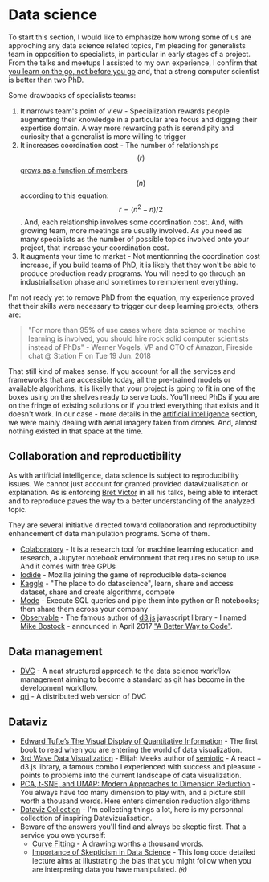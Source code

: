 # Data science

To start this section, I would like to emphasize how wrong some of us are approching any data science related topics, I'm pleading for generalists team in opposition to specialists, in particular in early stages of a project. From the talks and meetups I assisted to my own experience, I confirm that [you learn on the go, not before you go](https://hbr.org/2019/03/why-data-science-teams-need-generalists-not-specialists) and, that a strong computer scientist is better than two PhD.

Some drawbacks of specialists teams:

1. It narrows team's point of view - Specialization rewards people augmenting their knowledge in a particular area focus and digging their expertise domain. A way more rewarding path is serendipity and curiosity that a generalist is more willing to trigger
1. It increases coordination cost - The number of relationships $$(r)$$ [grows as a function of members](https://amzn.to/2HGwixJ) $$(n)$$ according to this equation: $$r = (n^2-n) / 2$$. And, each relationship involves some coordination cost. And, with growing team, more meetings are usually involved. As you need as many specialists as the number of possible topics involved onto your project, that increase your coordination cost.
1. It augments your time to market - Not mentionning the coordination cost increase, if you build teams of PhD, it is likely that they won't be able to produce production ready programs. You will need to go through an industrialisation phase and sometimes to reimplement everything.

I'm not ready yet to remove PhD from the equation, my experience proved that their skills were necessary to trigger our deep learning projects; others are:

> "For more than 95% of use cases where data science or machine learning is involved, you should hire rock solid computer scientists instead of PhDs" - Werner Vogels, VP and CTO of Amazon, Fireside chat @ Station F on Tue 19 Jun. 2018

That still kind of makes sense. If you account for all the services and frameworks that are accessible today, all the pre-trained models or available algorithms, it is likelly that your project is going to fit in one of the boxes using on the shelves ready to serve tools. You'll need PhDs if you are on the fringe of existing solutions or if you tried everything that exists and it doesn't work. In our case - more details in the [artificial intelligence](/docs/artificial-intelligence) section, we were mainly dealing with aerial imagery taken from drones. And, almost nothing existed in that space at the time.

## Collaboration and reproductibility

As with artificial intelligence, data science is subject to reproducibility issues. We cannot just account for granted provided datavizualisation or explanation. As is enforcing [Bret Victor](http://worrydream.com/) in all his talks, being able to interact and to reproduce paves the way to a better understanding of the analyzed topic.

They are several initiative directed toward collaboration and reproductibilty enhancement of data manipulation programs. Some of them.

* [Colaboratory](https://colab.research.google.com/) - It is a research tool for machine learning education and research, a Jupyter notebook environment that requires no setup to use. And it comes with free GPUs
* [Iodide](https://alpha.iodide.io/) - Mozilla joining the game of reproducible data-science
* [Kaggle](https://www.kaggle.com) - "The place to do datascience", learn, share and access dataset, share and create algorithms, compete
* [Mode](https://mode.com/) - Execute SQL queries and pipe them into python or R notebooks; then share them across your company
* [Observable](https://observablehq.com/) - The famous author of [d3.js](https://d3js.org/) javascript library - I named [Mike Bostock](https://twitter.com/mbostock) - announced in April 2017 ["A Better Way to Code"](https://medium.com/@mbostock/a-better-way-to-code-2b1d2876a3a0).

## Data management

* [DVC](https://dvc.org/doc/dvc-philosophy/core-features) - A neat structured approach to the data science workflow management aiming to become a standard as git has become in the development workflow.
* [qri](https://qri.io) - A distributed web version of DVC

## Dataviz

* [Edward Tufte’s The Visual Display of Quantitative Information](https://amzn.to/2ROaWUl) - The first book to read when you are entering the world of data visualization.
* [3rd Wave Data Visualization](https://towardsdatascience.com/3rd-wave-data-visualization-824c5dc84967) - Elijah Meeks author of [semiotic](https://github.com/emeeks/semiotic) - A react + d3.js library, a famous combo I experienced with success and pleasure - points to problems into the current landscape of data visualization.
* [PCA, t-SNE, and UMAP: Modern Approaches to Dimension Reduction](https://www.reddit.com/r/datascience/comments/8rfrqg/pca_tsne_and_umap_modern_approaches_to_dimension/) - You always have too many dimension to play with, and a picture still worth a thousand words. Here enters dimension reduction algorithms
* [Dataviz Collection](https://www.pinterest.fr/acatonrails/data-viz/) - I'm collecting things a lot, here is my personnal collection of inspiring Datavizualisation.
* Beware of the answers you'll find and always be skeptic first. That a service you owe yourself:
  * [Curve Fitting](https://xkcd.com/2048/) - A drawing worths a thousand words.
  * [Importance of Skepticism in Data Science](https://jhu-advdatasci.github.io/2018/lectures/12-being-skeptical.html) - This long code detailed lecture aims at illustrating the bias that you might follow when you are interpreting data you have manipulated. _(`R`)_
